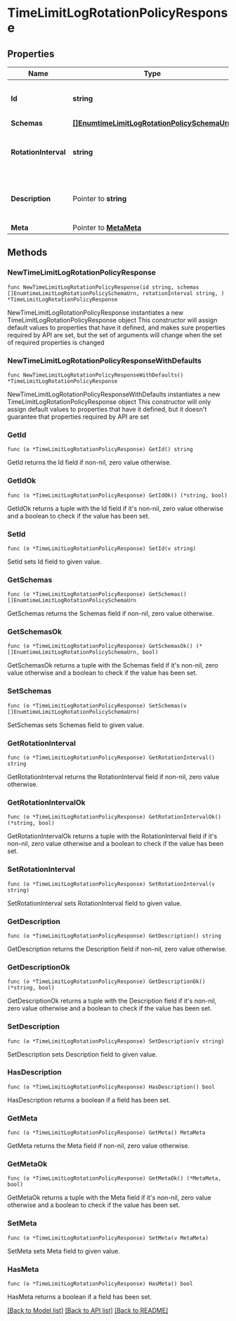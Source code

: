 # TimeLimitLogRotationPolicyResponse

## Properties

Name | Type | Description | Notes
------------ | ------------- | ------------- | -------------
**Id** | **string** | Name of the Log Rotation Policy | 
**Schemas** | [**[]EnumtimeLimitLogRotationPolicySchemaUrn**](EnumtimeLimitLogRotationPolicySchemaUrn.md) |  | 
**RotationInterval** | **string** | Specifies the time interval between rotations. | 
**Description** | Pointer to **string** | A description for this Log Rotation Policy | [optional] 
**Meta** | Pointer to [**MetaMeta**](MetaMeta.md) |  | [optional] 

## Methods

### NewTimeLimitLogRotationPolicyResponse

`func NewTimeLimitLogRotationPolicyResponse(id string, schemas []EnumtimeLimitLogRotationPolicySchemaUrn, rotationInterval string, ) *TimeLimitLogRotationPolicyResponse`

NewTimeLimitLogRotationPolicyResponse instantiates a new TimeLimitLogRotationPolicyResponse object
This constructor will assign default values to properties that have it defined,
and makes sure properties required by API are set, but the set of arguments
will change when the set of required properties is changed

### NewTimeLimitLogRotationPolicyResponseWithDefaults

`func NewTimeLimitLogRotationPolicyResponseWithDefaults() *TimeLimitLogRotationPolicyResponse`

NewTimeLimitLogRotationPolicyResponseWithDefaults instantiates a new TimeLimitLogRotationPolicyResponse object
This constructor will only assign default values to properties that have it defined,
but it doesn't guarantee that properties required by API are set

### GetId

`func (o *TimeLimitLogRotationPolicyResponse) GetId() string`

GetId returns the Id field if non-nil, zero value otherwise.

### GetIdOk

`func (o *TimeLimitLogRotationPolicyResponse) GetIdOk() (*string, bool)`

GetIdOk returns a tuple with the Id field if it's non-nil, zero value otherwise
and a boolean to check if the value has been set.

### SetId

`func (o *TimeLimitLogRotationPolicyResponse) SetId(v string)`

SetId sets Id field to given value.


### GetSchemas

`func (o *TimeLimitLogRotationPolicyResponse) GetSchemas() []EnumtimeLimitLogRotationPolicySchemaUrn`

GetSchemas returns the Schemas field if non-nil, zero value otherwise.

### GetSchemasOk

`func (o *TimeLimitLogRotationPolicyResponse) GetSchemasOk() (*[]EnumtimeLimitLogRotationPolicySchemaUrn, bool)`

GetSchemasOk returns a tuple with the Schemas field if it's non-nil, zero value otherwise
and a boolean to check if the value has been set.

### SetSchemas

`func (o *TimeLimitLogRotationPolicyResponse) SetSchemas(v []EnumtimeLimitLogRotationPolicySchemaUrn)`

SetSchemas sets Schemas field to given value.


### GetRotationInterval

`func (o *TimeLimitLogRotationPolicyResponse) GetRotationInterval() string`

GetRotationInterval returns the RotationInterval field if non-nil, zero value otherwise.

### GetRotationIntervalOk

`func (o *TimeLimitLogRotationPolicyResponse) GetRotationIntervalOk() (*string, bool)`

GetRotationIntervalOk returns a tuple with the RotationInterval field if it's non-nil, zero value otherwise
and a boolean to check if the value has been set.

### SetRotationInterval

`func (o *TimeLimitLogRotationPolicyResponse) SetRotationInterval(v string)`

SetRotationInterval sets RotationInterval field to given value.


### GetDescription

`func (o *TimeLimitLogRotationPolicyResponse) GetDescription() string`

GetDescription returns the Description field if non-nil, zero value otherwise.

### GetDescriptionOk

`func (o *TimeLimitLogRotationPolicyResponse) GetDescriptionOk() (*string, bool)`

GetDescriptionOk returns a tuple with the Description field if it's non-nil, zero value otherwise
and a boolean to check if the value has been set.

### SetDescription

`func (o *TimeLimitLogRotationPolicyResponse) SetDescription(v string)`

SetDescription sets Description field to given value.

### HasDescription

`func (o *TimeLimitLogRotationPolicyResponse) HasDescription() bool`

HasDescription returns a boolean if a field has been set.

### GetMeta

`func (o *TimeLimitLogRotationPolicyResponse) GetMeta() MetaMeta`

GetMeta returns the Meta field if non-nil, zero value otherwise.

### GetMetaOk

`func (o *TimeLimitLogRotationPolicyResponse) GetMetaOk() (*MetaMeta, bool)`

GetMetaOk returns a tuple with the Meta field if it's non-nil, zero value otherwise
and a boolean to check if the value has been set.

### SetMeta

`func (o *TimeLimitLogRotationPolicyResponse) SetMeta(v MetaMeta)`

SetMeta sets Meta field to given value.

### HasMeta

`func (o *TimeLimitLogRotationPolicyResponse) HasMeta() bool`

HasMeta returns a boolean if a field has been set.


[[Back to Model list]](../README.md#documentation-for-models) [[Back to API list]](../README.md#documentation-for-api-endpoints) [[Back to README]](../README.md)


